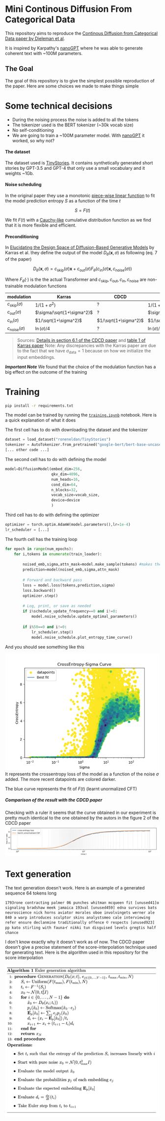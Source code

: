 # Mini Continous Diffusion From Categorical Data

This repository aims to reproduce the [Continous Diffusion from Categorical Data paper by Dieleman et al](https://arxiv.org/pdf/2211.15089.pdf).

It is inspired by Karpathy's [nanoGPT](https://github.com/karpathy/nanoGPT) where he was able to generate coherent text with ~100M parameters.

## The Goal

The goal of this repository is to give the simplest possible reproduction of the paper. Here are some choices we made to make things simple

# Some technical decisions

- During the noising process the noise is added to all the tokens
- The tokenizer used is the BERT tokenizer (~30k vocab size)
- No self-conditioning
- We are going to train a ~100M parameter model. With [nanoGPT](https://github.com/karpathy/nanoGPT) it worked, so why not?

#### The dataset
The dataset used is [TinyStories](https://huggingface.co/datasets/roneneldan/TinyStories). It contains synthetically generated short stories by GPT-3.5 and GPT-4 that only use a small vocabulary and it weights ~1Gb.


#### Noise scheduling
In the original paper they use a monotonic [piece-wise linear function](https://en.wikipedia.org/wiki/Piecewise_linear_function) to fit the model prediction entropy $S$ as a function of the time $t$

$$S=F(t)$$

We fit $F(t)$ with a [Cauchy-like](https://en.wikipedia.org/wiki/Cauchy_distribution) cumulative distribution function as we find that it is more flexible and efficient.


#### Preconditioning

In [Elucidating the Design Space of Diffusion-Based Generative Models](https://arxiv.org/pdf/2206.00364.pdf) by Karras et al. they define the output of the model $D_\theta(\boldsymbol x,\sigma)$ as following (eq. 7 of the paper)

$$D_\theta(\boldsymbol x,\sigma)=c_\textrm{skip}(\sigma)\boldsymbol x + c_\textrm{out}(\sigma)F_\theta(c_\textrm{in}(\sigma)\boldsymbol x,c_\textrm{noise}(\sigma))$$

Where $F_\theta(\cdot)$ is the the actual Transformer and $c_\textrm{skip},c_\textrm{out},c_\textrm{in},c_\textrm{noise}$ are non-trainable modulation functions

|modulation   |Karras   |CDCD   |ours   |
|---|---|---|---|
|$c_\textrm{skip}(\sigma)$   |  $1/ (1+\sigma^2)$| ?  | $1/ (1+\sigma^2)$  |
|$c_\textrm{out}(\sigma)$  |  $\sigma/\sqrt{1+\sigma^2}$ | ?  | $\sigma/\sqrt{1+\sigma^2}$  |
|$c_\textrm{in}(\sigma)$   | $1/\sqrt{1+\sigma^2}$  | $1/\sqrt{1+\sigma^2}$  |$1/\sqrt{1+\sigma^2}$   |
|$c_\textrm{noise}(\sigma)$   | $\ln(\sigma)/4$  | ?  | $\ln(\sigma)/4$  |
> Sources: [Details in section 6.1 of the CDCD paper](https://arxiv.org/pdf/2211.15089.pdf) and [table 1 of Karras paper](https://arxiv.org/pdf/2206.00364.pdf)
> Note: Any discrepancies with the Karras paper are due to the fact that we have $\sigma_\textrm{data}=1$ because on how we initialize the input embeddings.

**_Important Note_**
We found that the choice of the modulation function has a big effect on the outcome of the training

# Training
```bash
pip install -r requirements.txt
```

The model can be trained by running the [`training.ipynb`](https://github.com/markov-bio/cdcd/blob/master/training.ipynb) notebook. Here is a quick explanation of what it does

The first cell has to do with downloading the dataset and the tokenizer
```python
dataset = load_dataset("roneneldan/TinyStories")
tokenizer = AutoTokenizer.from_pretrained("google-bert/bert-base-uncased")  # or any suitable tokenizer
[... other code ...]
```

The second cell has to do with defining the model
```python
model=DiffusionModel(embed_dim=256,
                     qkv_dim=4096,
                     num_heads=16,
                     cond_dim=64,
                     n_blocks=32,
                     vocab_size=vocab_size,
                     device=device
                     )
```

Third cell has to do with defining the optimizer
```python
optimizer = torch.optim.AdamW(model.parameters(),lr=1e-4)
lr_scheduler = [...]
```

The fourth cell has the training loop
```python
for epoch in range(num_epochs):  
    for i,tokens in enumerate(train_loader):

        noised_emb,sigma,attn_mask=model.make_sample(tokens) #makes the noised embeddings
        prediction=model(noised_emb,sigma,attn_mask)

        # Forward and backward pass
        loss = model.loss(tokens,prediction,sigma)
        loss.backward()
        optimizer.step()

        # Log, print, or save as needed
        if i%schedule_update_frequency==0 and i!=0:
            model.noise_schedule.update_optimal_parameters()

        if i%50==0 and i!=0:
            lr_scheduler.step()
            model.noise_schedule.plot_entropy_time_curve()
```
And you should see something like this


![plot](training_example.png)
It represents the crossentropy loss of the model as a function of the noise $\sigma$ added. The more recent datapoints are colored darker.

The blue curve represents the fit of $F(t)$ (learnt unormalized CFT)

##### Comparison of the result with the CDCD paper
Checking with a ruler it seems that the curve obtained in our experiment is pretty much identical to the one obtained by the autors in the figure 2 of the CDCD paper
![plot](cdcd_noise_schedule.png)

# Text generation

The text generation doesn't work. Here is an example of a generated sequence 64 tokens long

```
1793rone contracting palmer 06 punches whitman mcqueen fit [unused41]o signaling bradshaw meek jamaica 193val [unused459] edna survives bats neuroscience nick horns aviator morales oboe involvingets werner ale 840 ə warp introduces sculptor skins analystsmeo cale interviewing refer ensure declanmine traditionally offence © respects [unused923] pp kato stirling with faunaイ nikki tun disguised levels gregtis half chance
```

I don't know exactly why it doesn't work as of now. The CDCD paper doesn't give a precise statement of the score-interpolation technique used for generating text. Here is the algorithm used in this repository for the score interpolation

![asd](euler_algorithm.png)